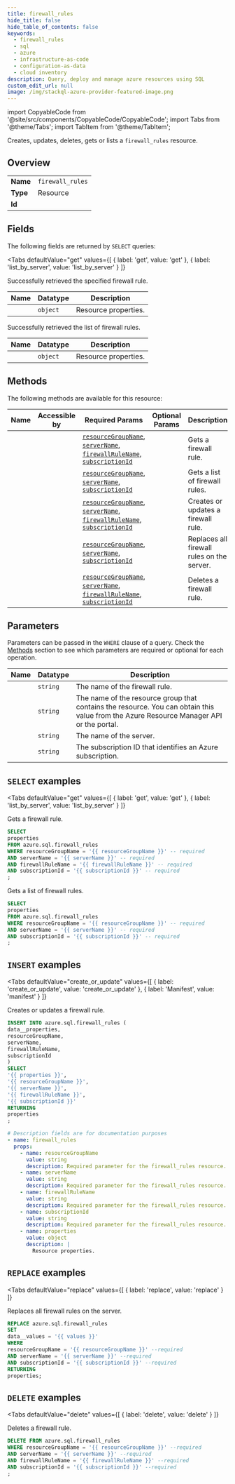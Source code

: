 ```yaml
--- 
title: firewall_rules
hide_title: false
hide_table_of_contents: false
keywords:
  - firewall_rules
  - sql
  - azure
  - infrastructure-as-code
  - configuration-as-data
  - cloud inventory
description: Query, deploy and manage azure resources using SQL
custom_edit_url: null
image: /img/stackql-azure-provider-featured-image.png
---
```


import CopyableCode from '@site/src/components/CopyableCode/CopyableCode';
import Tabs from '@theme/Tabs';
import TabItem from '@theme/TabItem';

Creates, updates, deletes, gets or lists a <code>firewall_rules</code> resource.

## Overview
<table><tbody>
<tr><td><b>Name</b></td><td><code>firewall_rules</code></td></tr>
<tr><td><b>Type</b></td><td>Resource</td></tr>
<tr><td><b>Id</b></td><td><CopyableCode code="azure.sql.firewall_rules" /></td></tr>
</tbody></table>

## Fields

The following fields are returned by `SELECT` queries:

<Tabs
    defaultValue="get"
    values={[
        { label: 'get', value: 'get' },
        { label: 'list_by_server', value: 'list_by_server' }
    ]}
>
<TabItem value="get">

Successfully retrieved the specified firewall rule.

<table>
<thead>
    <tr>
    <th>Name</th>
    <th>Datatype</th>
    <th>Description</th>
    </tr>
</thead>
<tbody>
<tr>
    <td><CopyableCode code="properties" /></td>
    <td><code>object</code></td>
    <td>Resource properties.</td>
</tr>
</tbody>
</table>
</TabItem>
<TabItem value="list_by_server">

Successfully retrieved the list of firewall rules.

<table>
<thead>
    <tr>
    <th>Name</th>
    <th>Datatype</th>
    <th>Description</th>
    </tr>
</thead>
<tbody>
<tr>
    <td><CopyableCode code="properties" /></td>
    <td><code>object</code></td>
    <td>Resource properties.</td>
</tr>
</tbody>
</table>
</TabItem>
</Tabs>

## Methods

The following methods are available for this resource:

<table>
<thead>
    <tr>
    <th>Name</th>
    <th>Accessible by</th>
    <th>Required Params</th>
    <th>Optional Params</th>
    <th>Description</th>
    </tr>
</thead>
<tbody>
<tr>
    <td><a href="#get"><CopyableCode code="get" /></a></td>
    <td><CopyableCode code="select" /></td>
    <td><a href="#parameter-resourceGroupName"><code>resourceGroupName</code></a>, <a href="#parameter-serverName"><code>serverName</code></a>, <a href="#parameter-firewallRuleName"><code>firewallRuleName</code></a>, <a href="#parameter-subscriptionId"><code>subscriptionId</code></a></td>
    <td></td>
    <td>Gets a firewall rule.</td>
</tr>
<tr>
    <td><a href="#list_by_server"><CopyableCode code="list_by_server" /></a></td>
    <td><CopyableCode code="select" /></td>
    <td><a href="#parameter-resourceGroupName"><code>resourceGroupName</code></a>, <a href="#parameter-serverName"><code>serverName</code></a>, <a href="#parameter-subscriptionId"><code>subscriptionId</code></a></td>
    <td></td>
    <td>Gets a list of firewall rules.</td>
</tr>
<tr>
    <td><a href="#create_or_update"><CopyableCode code="create_or_update" /></a></td>
    <td><CopyableCode code="insert" /></td>
    <td><a href="#parameter-resourceGroupName"><code>resourceGroupName</code></a>, <a href="#parameter-serverName"><code>serverName</code></a>, <a href="#parameter-firewallRuleName"><code>firewallRuleName</code></a>, <a href="#parameter-subscriptionId"><code>subscriptionId</code></a></td>
    <td></td>
    <td>Creates or updates a firewall rule.</td>
</tr>
<tr>
    <td><a href="#replace"><CopyableCode code="replace" /></a></td>
    <td><CopyableCode code="replace" /></td>
    <td><a href="#parameter-resourceGroupName"><code>resourceGroupName</code></a>, <a href="#parameter-serverName"><code>serverName</code></a>, <a href="#parameter-subscriptionId"><code>subscriptionId</code></a></td>
    <td></td>
    <td>Replaces all firewall rules on the server.</td>
</tr>
<tr>
    <td><a href="#delete"><CopyableCode code="delete" /></a></td>
    <td><CopyableCode code="delete" /></td>
    <td><a href="#parameter-resourceGroupName"><code>resourceGroupName</code></a>, <a href="#parameter-serverName"><code>serverName</code></a>, <a href="#parameter-firewallRuleName"><code>firewallRuleName</code></a>, <a href="#parameter-subscriptionId"><code>subscriptionId</code></a></td>
    <td></td>
    <td>Deletes a firewall rule.</td>
</tr>
</tbody>
</table>

## Parameters

Parameters can be passed in the `WHERE` clause of a query. Check the [Methods](#methods) section to see which parameters are required or optional for each operation.

<table>
<thead>
    <tr>
    <th>Name</th>
    <th>Datatype</th>
    <th>Description</th>
    </tr>
</thead>
<tbody>
<tr id="parameter-firewallRuleName">
    <td><CopyableCode code="firewallRuleName" /></td>
    <td><code>string</code></td>
    <td>The name of the firewall rule.</td>
</tr>
<tr id="parameter-resourceGroupName">
    <td><CopyableCode code="resourceGroupName" /></td>
    <td><code>string</code></td>
    <td>The name of the resource group that contains the resource. You can obtain this value from the Azure Resource Manager API or the portal.</td>
</tr>
<tr id="parameter-serverName">
    <td><CopyableCode code="serverName" /></td>
    <td><code>string</code></td>
    <td>The name of the server.</td>
</tr>
<tr id="parameter-subscriptionId">
    <td><CopyableCode code="subscriptionId" /></td>
    <td><code>string</code></td>
    <td>The subscription ID that identifies an Azure subscription.</td>
</tr>
</tbody>
</table>

## `SELECT` examples

<Tabs
    defaultValue="get"
    values={[
        { label: 'get', value: 'get' },
        { label: 'list_by_server', value: 'list_by_server' }
    ]}
>
<TabItem value="get">

Gets a firewall rule.

```sql
SELECT
properties
FROM azure.sql.firewall_rules
WHERE resourceGroupName = '{{ resourceGroupName }}' -- required
AND serverName = '{{ serverName }}' -- required
AND firewallRuleName = '{{ firewallRuleName }}' -- required
AND subscriptionId = '{{ subscriptionId }}' -- required
;
```
</TabItem>
<TabItem value="list_by_server">

Gets a list of firewall rules.

```sql
SELECT
properties
FROM azure.sql.firewall_rules
WHERE resourceGroupName = '{{ resourceGroupName }}' -- required
AND serverName = '{{ serverName }}' -- required
AND subscriptionId = '{{ subscriptionId }}' -- required
;
```
</TabItem>
</Tabs>


## `INSERT` examples

<Tabs
    defaultValue="create_or_update"
    values={[
        { label: 'create_or_update', value: 'create_or_update' },
        { label: 'Manifest', value: 'manifest' }
    ]}
>
<TabItem value="create_or_update">

Creates or updates a firewall rule.

```sql
INSERT INTO azure.sql.firewall_rules (
data__properties,
resourceGroupName,
serverName,
firewallRuleName,
subscriptionId
)
SELECT 
'{{ properties }}',
'{{ resourceGroupName }}',
'{{ serverName }}',
'{{ firewallRuleName }}',
'{{ subscriptionId }}'
RETURNING
properties
;
```
</TabItem>
<TabItem value="manifest">

```yaml
# Description fields are for documentation purposes
- name: firewall_rules
  props:
    - name: resourceGroupName
      value: string
      description: Required parameter for the firewall_rules resource.
    - name: serverName
      value: string
      description: Required parameter for the firewall_rules resource.
    - name: firewallRuleName
      value: string
      description: Required parameter for the firewall_rules resource.
    - name: subscriptionId
      value: string
      description: Required parameter for the firewall_rules resource.
    - name: properties
      value: object
      description: |
        Resource properties.
```
</TabItem>
</Tabs>


## `REPLACE` examples

<Tabs
    defaultValue="replace"
    values={[
        { label: 'replace', value: 'replace' }
    ]}
>
<TabItem value="replace">

Replaces all firewall rules on the server.

```sql
REPLACE azure.sql.firewall_rules
SET 
data__values = '{{ values }}'
WHERE 
resourceGroupName = '{{ resourceGroupName }}' --required
AND serverName = '{{ serverName }}' --required
AND subscriptionId = '{{ subscriptionId }}' --required
RETURNING
properties;
```
</TabItem>
</Tabs>


## `DELETE` examples

<Tabs
    defaultValue="delete"
    values={[
        { label: 'delete', value: 'delete' }
    ]}
>
<TabItem value="delete">

Deletes a firewall rule.

```sql
DELETE FROM azure.sql.firewall_rules
WHERE resourceGroupName = '{{ resourceGroupName }}' --required
AND serverName = '{{ serverName }}' --required
AND firewallRuleName = '{{ firewallRuleName }}' --required
AND subscriptionId = '{{ subscriptionId }}' --required
;
```
</TabItem>
</Tabs>
